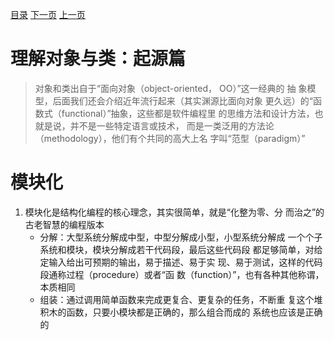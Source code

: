 [目录](README.md)   [下一页](python-1008.md)    [上一页](python-1006.md)

# 理解对象与类：起源篇
> 对象和类出自于“面向对象（object-oriented， OO）”这一经典的    抽 象模型，后面我们还会介绍近年流行起来（其实渊源比面向对象    更久远）的“函数式（functional）”抽象，这些都是软件编程里      的思维方法和设计方法，也就是说，并不是一些特定语言或技术，     而是一类泛用的方法论（methodology），他们有个共同的高大上名    字叫“范型（paradigm）”
# 模块化
1. 模块化是结构化编程的核心理念，其实很简单，就是“化整为零、分    而治之”的古老智慧的编程版本
   -  分解：大型系统分解成中型，中型分解成小型，小型系统分解成    一个个子系统和模块，模块分解成若干代码段，最后这些代码段    都足够简单，对给定输入给出可预期的输出，易于描述、易于实    现、易于测试，这样的代码段通称过程（procedure）或者“函     数（function）”，也有各种其他称谓，本质相同
   -  组装：通过调用简单函数来完成更复合、更复杂的任务，不断重    复这个堆积木的函数，只要小模块都是正确的，那么组合而成的    系统也应该是正确的